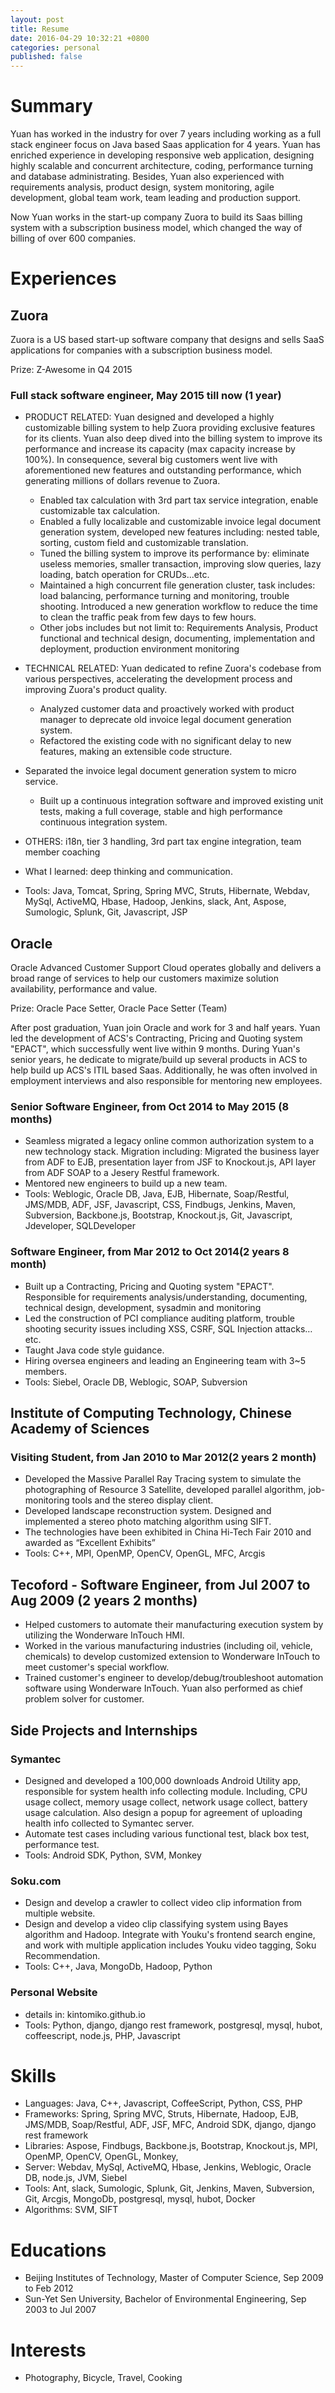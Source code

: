 ```yaml
---
layout: post
title: Resume
date: 2016-04-29 10:32:21 +0800
categories: personal
published: false
---
```


# Summary
Yuan has worked in the industry for over 7 years including working as a full stack engineer focus on Java based Saas application for 4 years. Yuan has enriched experience in developing responsive web application, designing highly scalable and concurrent architecture, coding, performance turning and database administrating. Besides, Yuan also experienced with requirements analysis, product design, system monitoring, agile development, global team work, team leading and production support. 

Now Yuan works in the start-up company Zuora to build its Saas billing system with a subscription business model, which changed the way of billing of over 600 companies. 

# Experiences

## Zuora
Zuora is a US based start-up software company that designs and sells SaaS applications for companies with a subscription business model. 

Prize: Z-Awesome in Q4 2015
### Full stack software engineer, May 2015 till now (1 year)
* PRODUCT RELATED: Yuan designed and developed a highly customizable billing system to help Zuora providing exclusive features for its clients. Yuan also deep dived into the billing system to improve its performance and increase its capacity (max capacity increase by 100%). In consequence, several big customers went live with aforementioned new features and outstanding performance, which generating millions of dollars revenue to Zuora.
	* Enabled tax calculation with 3rd part tax service integration, enable customizable tax calculation.
	* Enabled a fully localizable and customizable invoice legal document generation system, developed new features including: nested table, sorting, custom field and customizable translation.
	* Tuned the billing system to improve its performance by: eliminate useless memories, smaller transaction, improving slow queries, lazy loading, batch operation for CRUDs...etc.
	* Maintained a high concurrent file generation cluster, task includes: load balancing, performance turning and monitoring, trouble shooting. Introduced a new generation workflow to reduce the time to clean the traffic peak from few days to few hours.
	* Other jobs includes but not limit to: Requirements Analysis, Product functional and technical design, documenting, implementation and deployment, production environment monitoring
	
* TECHNICAL RELATED: Yuan dedicated to refine Zuora's codebase from various perspectives, accelerating the development process and improving Zuora's product quality.	
	* Analyzed customer data and proactively worked with product manager to deprecate old invoice legal document generation system. 
	* Refactored the existing code with no significant delay to new features, making an extensible code structure.
* Separated the invoice legal document generation system to micro service.
	* Built up a continuous integration software and improved existing unit tests, making a full coverage, stable and high performance continuous integration system.
	
* OTHERS: i18n, tier 3 handling, 3rd part tax engine integration, team member coaching
* What I learned: deep thinking and communication.
* Tools: Java, Tomcat, Spring, Spring MVC, Struts, Hibernate, Webdav, MySql, ActiveMQ, Hbase, Hadoop, Jenkins, slack, Ant, Aspose, Sumologic, Splunk, Git, Javascript, JSP

## Oracle
Oracle Advanced Customer Support Cloud operates globally and delivers a broad range of services to help our customers maximize solution availability, performance and value.

Prize: Oracle Pace Setter, Oracle Pace Setter (Team)

After post graduation, Yuan join Oracle and work for 3 and half years. Yuan led the development of ACS's Contracting, Pricing and Quoting system "EPACT", which successfully went live within 9 months. During Yuan's senior years, he dedicate to migrate/build up several products in ACS to help build up ACS's ITIL based Saas. Additionally, he was often involved in employment interviews and also responsible for mentoring new employees.
### Senior Software Engineer, from Oct 2014 to May 2015 (8 months)
* Seamless migrated a legacy online common authorization system to a new technology stack. Migration including: Migrated the business layer from ADF to EJB, presentation layer from JSF to Knockout.js, API layer from ADF SOAP to a Jesery Restful framework. 
* Mentored new engineers to build up a new team.
* Tools: Weblogic, Oracle DB, Java, EJB, Hibernate, Soap/Restful, JMS/MDB, ADF, JSF, Javascript, CSS, Findbugs, Jenkins, Maven, Subversion, Backbone.js, Bootstrap, Knockout.js, Git, Javascript, Jdeveloper, SQLDeveloper

### Software Engineer, from Mar 2012 to Oct 2014(2 years 8 month)

* Built up a Contracting, Pricing and Quoting system "EPACT". Responsible for requirements analysis/understanding, documenting, technical design, development, sysadmin and monitoring 
* Led the construction of PCI compliance auditing platform, trouble shooting security issues including XSS, CSRF, SQL Injection attacks…etc.
* Taught Java code style guidance.
* Hiring oversea engineers and leading an Engineering team with 3~5 members.
* Tools: Siebel, Oracle DB, Weblogic, SOAP, Subversion

## Institute of Computing Technology, Chinese Academy of Sciences
### Visiting Student, from Jan 2010 to Mar 2012(2 years 2 month)
* Developed the Massive Parallel Ray Tracing system to simulate the photographing of Resource 3 Satellite, developed parallel algorithm, job-monitoring tools and the stereo display client.
* Developed landscape reconstruction system. Designed and implemented a stereo photo matching algorithm using SIFT.
* The technologies have been exhibited in China Hi-Tech Fair 2010 and awarded as “Excellent Exhibits” 
* Tools: C++, MPI, OpenMP, OpenCV, OpenGL, MFC, Arcgis 

## Tecoford - Software Engineer, from Jul 2007 to Aug 2009 (2 years 2 months)
* Helped customers to automate their manufacturing execution system by utilizing the Wonderware InTouch HMI. 
* Worked in the various manufacturing industries (including oil, vehicle, chemicals) to develop customized extension to Wonderware InTouch to meet customer's special workflow.
* Trained customer's engineer to develop/debug/troubleshoot automation software using Wonderware InTouch. Yuan also performed as chief problem solver for customer.

## Side Projects and Internships
### Symantec
* Designed and developed a 100,000 downloads Android Utility app, responsible for system health info collecting module. Including, CPU usage collect, memory usage collect, network usage collect, battery usage calculation. Also design a popup for agreement of uploading health info collected to Symantec server.
* Automate test cases including various functional test, black box test, performance test.
* Tools: Android SDK, Python, SVM, Monkey

### Soku.com
* Design and develop a crawler to collect video clip information from multiple website.
* Design and develop a video clip classifying system using Bayes algorithm and Hadoop. Integrate with Youku's frontend search engine, and work with multiple application includes Youku video tagging, Soku Recommendation. 
* Tools: C++, Java, MongoDb, Hadoop, Python

### Personal Website
* details in: kintomiko.github.io
* Tools: Python, django, django rest framework, postgresql, mysql, hubot, coffeescript, node.js, PHP, Javascript

# Skills
* Languages: Java, C++, Javascript, CoffeeScript, Python, CSS, PHP
* Frameworks: Spring, Spring MVC, Struts, Hibernate, Hadoop, EJB, JMS/MDB, Soap/Restful, ADF, JSF, MFC, Android SDK, django, django rest framework
* Libraries: Aspose, Findbugs, Backbone.js, Bootstrap, Knockout.js, MPI, OpenMP, OpenCV, OpenGL, Monkey, 
* Server: Webdav, MySql, ActiveMQ, Hbase, Jenkins, Weblogic, Oracle DB, node.js, JVM, Siebel
* Tools: Ant, slack, Sumologic, Splunk, Git, Jenkins, Maven, Subversion, Git, Arcgis, MongoDb, postgresql, mysql, hubot, Docker
* Algorithms: SVM, SIFT

# Educations
* Beijing Institutes of Technology, Master of Computer Science, Sep 2009 to Feb 2012
* Sun-Yet Sen University, Bachelor of Environmental Engineering, Sep 2003 to Jul 2007

# Interests
* Photography, Bicycle, Travel, Cooking
